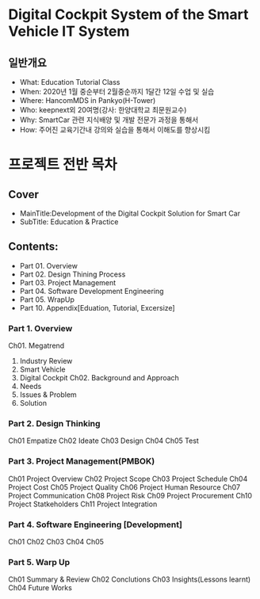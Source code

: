 # **Digital Cockpit System of the Smart Vehicle IT System**
## 일반개요
   - What: Education Tutorial Class
   - When: 2020년 1월 중순부터 2월중순까지 1달간 12일 수업 및 실습
   - Where: HancomMDS in Pankyo(H-Tower)
   - Who: keepnext외 20여명(강사: 한양대학교 최문원교수)
   - Why: SmartCar 관련 지식배양 및 개발 전문가 과정을 통해서
   - How: 주어진 교육기간내 강의와 실습을 통해서 이해도를 향상시킴

# 프로젝트 전반 목차
## Cover
   - MainTitle:Development of the Digital Cockpit Solution for Smart Car
   - SubTitle: Education & Practice
 
## Contents:
   - Part 01. Overview
   - Part 02. Design Thining Process
   - Part 03. Project Management
   - Part 04. Software Development Engineering
   - Part 05. WrapUp
   - Part 10. Appendix[Eduation, Tutorial, Excersize]

### Part 1. Overview
Ch01. Megatrend
  1. Industry Review
  2. Smart Vehicle
  3. Digital Cockpit
Ch02. Background and Approach
  1. Needs
  2. Issues & Problem
  3. Solution

### Part 2. Design Thinking
Ch01 Empatize 
Ch02 Ideate
Ch03 Design
Ch04 
Ch05 Test

### Part 3. Project Management(PMBOK)
Ch01 Project Overview
Ch02 Project Scope
Ch03 Project Schedule
Ch04 Project Cost
Ch05 Project Quality
Ch06 Project Human Resource
Ch07 Project Communication
Ch08 Project Risk
Ch09 Project Procurement
Ch10 Project Statkeholders
Ch11 Project Integration


### Part 4. Software Engineering [Development]
Ch01
Ch02
Ch03
Ch04
Ch05 

### Part 5. Warp Up
Ch01 Summary & Review
Ch02 Conclutions
Ch03 Insights(Lessons learnt)
Ch04 Future Works

